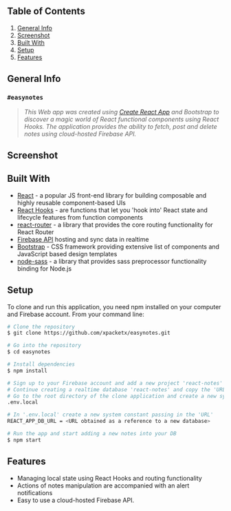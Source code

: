 ## Table of Contents
1. [General Info](#general-info)
2. [Screenshot](#screenshot) 
3. [Built With](#built-with)
4. [Setup](#setup)
5. [Features](#features)

## General Info
### `#easynotes`
> *This Web app was created using [Create React App](https://github.com/facebook/create-react-app) and Bootstrap to discover a magic world of React functional components using React Hooks.
> The application provides the ability to fetch, post and delete notes using cloud-hosted Firebase API.*

## Screenshot

## Built With
* [React](https://reactjs.org/docs/getting-started.html) - a popular JS front-end library for building composable and highly reusable component-based UIs 
* [React Hooks](https://reactjs.org/docs/hooks-intro.html) - are functions that let you 'hook into' React state and lifecycle features from function components
* [react-router](https://www.digitalocean.com/community/tutorials/how-to-handle-routing-in-react-apps-with-react-router) - a library that provides the core routing functionality for React Router
* [Firebase API](https://firebase.google.com/) hosting and sync data in realtime
* [Bootstrap](https://getbootstrap.com/) - CSS framework providing extensive list of components and JavaScript based design templates
* [node-sass](https://www.npmjs.com/package/node-sass) - a library that provides sass preprocessor functionality binding for Node.js

## Setup
To clone and run this application, you need npm installed on your computer and Firebase account. From your command line:
````sh
# Clone the repository
$ git clone https://github.com/xpacketx/easynotes.git

# Go into the repository
$ cd easynotes

# Install dependencies
$ npm install

# Sign up to your Firebase account and add a new project 'react-notes'
# Continue creating a realtime database 'react-notes' and copy the 'URL' given as a reference to this database
# Go to the root directory of the clone application and create a new system file 
.env.local

# In '.env.local' create a new system constant passing in the 'URL' 
REACT_APP_DB_URL = <URL obtained as a reference to a new database>

# Run the app and start adding a new notes into your DB
$ npm start  
````

## Features
* Managing local state using React Hooks and routing functionality 
* Actions of notes manipulation are accompanied with an alert notifications
* Easy to use a cloud-hosted Firebase API.

